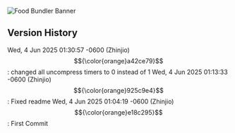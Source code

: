 ![Food Bundler Banner](https://cdn.modrinth.com/data/cached_images/ee2a4924985cf467254013057b89e792cf69a10a.png)
## Version History
Wed, 4 Jun 2025 01:30:57 -0600 (Zhinjio) $${\color{orange}a42ce79}$$ : changed all uncompress timers to 0 instead of 1
Wed, 4 Jun 2025 01:13:33 -0600 (Zhinjio) $${\color{orange}925c9e4}$$ : Fixed readme
Wed, 4 Jun 2025 01:04:19 -0600 (Zhinjio) $${\color{orange}e18c295}$$ : First Commit